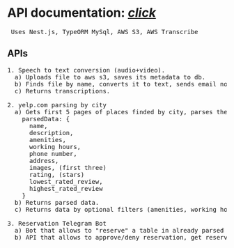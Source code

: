 # API documentation: [*click*](https://stargo-first.herokuapp.com/)

<pre> Uses Nest.js, TypeORM MySql, AWS S3, AWS Transcribe </pre>

## APIs
<pre>
1. Speech to text conversion (audio+video). 
  a) Uploads file to aws s3, saves its metadata to db.
  b) Finds file by name, converts it to text, sends email notification about finishing to the user. (AWS Transcribe).
  c) Returns transcriptions.

2. yelp.com parsing by city
  a) Gets first 5 pages of places finded by city, parses them and stores in database.
    parsedData: {
      name,
      description,
      amenities,
      working hours,
      phone number,
      address,
      images, (first three)
      rating, (stars)
      lowest_rated_review,
      highest_rated_review
    }
  b) Returns parsed data.
  c) Returns data by optional filters (amenities, working hour, city).

3. Reservation Telegram Bot
  a) Bot that allows to "reserve" a table in already parsed place with time-to-working-hours validation etc.
  b) API that allows to approve/deny reservation, get reservation "in process".
 </pre>